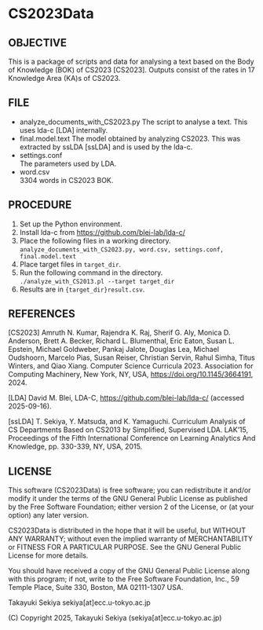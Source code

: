 # CS2023Data


## OBJECTIVE

This is a package of scripts and data for analysing a text based on the Body of Knowledge (BOK) of CS2023 [CS2023]. Outputs consist of the rates in 17 Knowledge Area (KA)s of CS2023.

## FILE

* analyze_documents_with_CS2023.py
The script to analyse a text. This uses lda-c [LDA] internally.
* final.model.text
The model obtained by analyzing CS2023. This was extracted by ssLDA [ssLDA] and is used by the lda-c.
* settings.conf  
The parameters used by LDA.
* word.csv  
3304 words in CS2023 BOK.

## PROCEDURE

1. Set up the Python environment.
2. Install lda-c from https://github.com/blei-lab/lda-c/
3. Place the following files in a working directory.  
`analyze_documents_with_CS2023.py, word.csv, settings.conf, final.model.text`
4. Place target files in `target_dir`.
5. Run the following command in the directory.  
`./analyze_with_CS2013.pl --target target_dir`
6. Results are in `{target_dir}result.csv`.  

## REFERENCES

[CS2023] Amruth N. Kumar, Rajendra K. Raj, Sherif G. Aly, Monica D. Anderson, Brett A. Becker, Richard L. Blumenthal, Eric Eaton, Susan L. Epstein, Michael Goldweber, Pankaj Jalote, Douglas Lea, Michael Oudshoorn, Marcelo Pias, Susan Reiser, Christian Servin, Rahul Simha, Titus Winters, and Qiao Xiang. Computer Science Curricula 2023. Association for Computing Machinery, New York, NY, USA, https://doi.org/10.1145/3664191, 2024.

[LDA] David M. Blei, LDA-C, https://github.com/blei-lab/lda-c/ (accessed 2025-09-16).

[ssLDA] T. Sekiya, Y. Matsuda, and K. Yamaguchi. Curriculum Analysis of CS Departments Based on CS2013 by Simplified, Supervised LDA. LAK’15, Proceedings of the Fifth International Conference on Learning Analytics And Knowledge, pp. 330-339, NY, USA, 2015.


## LICENSE

This software (CS2023Data) is free software; you can redistribute it and/or modify it under the terms of the GNU General Public License as published by the Free Software Foundation; either version 2 of the License, or (at your option) any later version.

CS2023Data is distributed in the hope that it will be useful, but WITHOUT ANY WARRANTY; without even the implied warranty of MERCHANTABILITY or FITNESS FOR A PARTICULAR PURPOSE.  See the GNU General Public License for more details.

You should have received a copy of the GNU General Public License along with this program; if not, write to the Free Software Foundation, Inc., 59 Temple Place, Suite 330, Boston, MA 02111-1307 USA.

Takayuki Sekiya
sekiya[at]ecc.u-tokyo.ac.jp

(C) Copyright 2025, Takayuki Sekiya (sekiya[at]ecc.u-tokyo.ac.jp)
